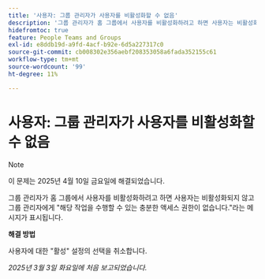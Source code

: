 ```yaml
---
title: '사용자: 그룹 관리자가 사용자를 비활성화할 수 없음'
description: '그룹 관리자가 홈 그룹에서 사용자를 비활성화하려고 하면 사용자는 비활성화되지 않고 그룹 관리자에게 해당 작업을 수행할 수 있는 충분한 액세스 권한이 없습니다. 라는 메시지가 표시됩니다. '
hidefromtoc: true
feature: People Teams and Groups
exl-id: e8ddb19d-a9fd-4acf-b92e-6d5a227317c0
source-git-commit: cb008302e356aebf208353058a6fada352155c61
workflow-type: tm+mt
source-wordcount: '99'
ht-degree: 11%

---
```


# 사용자: 그룹 관리자가 사용자를 비활성화할 수 없음

>[!NOTE]
>
>이 문제는 2025년 4월 10일 금요일에 해결되었습니다.

그룹 관리자가 홈 그룹에서 사용자를 비활성화하려고 하면 사용자는 비활성화되지 않고 그룹 관리자에게 &quot;해당 작업을 수행할 수 있는 충분한 액세스 권한이 없습니다.&quot;라는 메시지가 표시됩니다.

**해결 방법**

사용자에 대한 &quot;활성&quot; 설정의 선택을 취소합니다.

_2025년 3월 3일 화요일에 처음 보고되었습니다._

